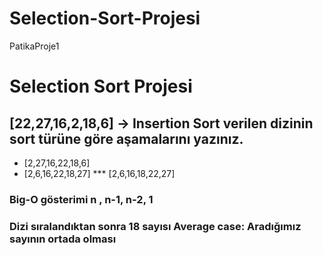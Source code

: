 # Selection-Sort-Projesi
PatikaProje1
# Selection Sort Projesi

## [22,27,16,2,18,6] -> Insertion Sort verilen dizinin sort türüne göre aşamalarını yazınız.
* [2,27,16,22,18,6]
* [2,6,16,22,18,27]
*** [2,6,16,18,22,27]

### Big-O gösterimi n , n-1, n-2, 1

### Dizi sıralandıktan sonra 18 sayısı Average case: Aradığımız sayının ortada olması
